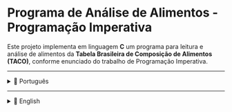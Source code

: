# Programa de Análise de Alimentos - Programação Imperativa

Este projeto implementa em linguagem **C** um programa para leitura e análise de alimentos da **Tabela Brasileira de Composição de Alimentos (TACO)**, conforme enunciado do trabalho de Programação Imperativa.

---

<details>
<summary>📘 Português</summary>

## Descrição
O programa lê um arquivo `alimentos.csv` contendo **100 alimentos** selecionados da TACO e permite ao usuário consultar e ordenar os alimentos por diferentes critérios (energia, proteína, carboidrato, umidade etc.), sem modificar o vetor original.

## Estrutura do Projeto
- `alimentos.csv` → arquivo de entrada com os alimentos.
- `main.c` → código-fonte em C.
- `README.md` → este arquivo de documentação.

## Formato do CSV
O arquivo deve conter os campos:

```csv
Numero;Descricao;Umidade;Energia;Proteina;Carboidrato;Categoria
1;Arroz, integral, cru;12.7;360;7.5;77.9;1
2;Feijão, carioca, cru;12.5;330;20.1;60.5;14
...
```

- **Categoria** é representada por um número (1–15), de acordo com o **enum** no código.

## Funcionalidades
O programa apresenta o seguinte menu interativo:

1. Listar categorias de alimentos  
2. Listar alimentos de uma categoria em ordem alfabética  
3. Listar alimentos de uma categoria em ordem decrescente de energia  
4. Listar N alimentos com maior umidade  
5. Listar N alimentos com maior energia  
6. Listar N alimentos com maior proteína  
7. Listar N alimentos com maior carboidrato  
8. Listar N alimentos com maior relação energia/proteína  
9. Listar N alimentos com maior relação energia/carboidrato  
10. Encerrar o programa  

## Execução
### Compilar:
```bash
gcc main.c -o programa
```

### Executar:
```bash
./programa
```

## Requisitos atendidos
- Uso de **enum** para categorias.  
- Dados armazenados em vetor de struct.  
- Ordenação implementada manualmente (**Bubble Sort**), sem funções de biblioteca.  
- Uso de ponteiros para ordenar sem duplicar o vetor de alimentos.  

---

</details>

---

<details>
<summary>📘 English</summary>

## Description
This project implements in **C language** a program to read and analyze foods from the **Brazilian Food Composition Table (TACO)**, following the assignment of Imperative Programming class.

## Project Structure
- `alimentos.csv` → input file with the food data.  
- `main.c` → C source code.  
- `README.md` → this documentation file.  

## CSV Format
The file must contain the following fields:

```csv
Number;Description;Moisture;Energy;Protein;Carbohydrate;Category
1;Brown rice, raw;12.7;360;7.5;77.9;1
2;Carioca beans, raw;12.5;330;20.1;60.5;14
...
```

- **Category** is represented by a number (1–15), according to the **enum** in the code.

## Features
The program provides the following interactive menu:

1. List food categories  
2. List foods from a category in alphabetical order  
3. List foods from a category in descending order of energy  
4. List N foods with highest moisture  
5. List N foods with highest energy  
6. List N foods with highest protein  
7. List N foods with highest carbohydrate  
8. List N foods with highest energy/protein ratio  
9. List N foods with highest energy/carbohydrate ratio  
10. Exit program  

## How to Run
### Compile:
```bash
gcc main.c -o program
```

### Run:
```bash
./program
```

## Requirements fulfilled
- **Enum** used for categories.  
- Data stored in struct array.  
- Sorting implemented manually (**Bubble Sort**), no library functions used.  
- Use of pointers for sorting without duplicating the food vector.  

---

</details>
